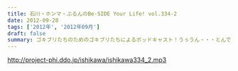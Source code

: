 ```yaml
---
title: 石川・ホンマ・ぶるんのBe-SIDE Your Life! vol.334-2
date: 2012-09-28
tags: ['2012年', '2012年09月']
draft: false
summary: ゴキブリたちのためのゴキブリたちによるポッドキャスト！うぅうん・・・とんでもないゴキブリトークで毎週毎週やっているわけですね。ホンマさんにゴキブリを仕掛けたい・・・ＮＡＭＡＥ
---
```


http://project-phi.ddo.jp/ishikawa/ishikawa334_2.mp3
